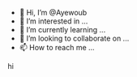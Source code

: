 - 👋 Hi, I’m @Ayewoub
- 👀 I’m interested in ...
- 🌱 I’m currently learning ...
- 💞️ I’m looking to collaborate on ...
- 📫 How to reach me ...

<!---
Ayewoub/Ayewoub is a ✨ special ✨ repository because its `README.md` (this file) appears on your GitHub profile.
You can click the Preview link to take a look at your changes.
--->hi

